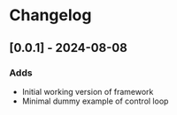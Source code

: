 # Changelog

## [0.0.1] - 2024-08-08

### Adds

- Initial working version of framework
- Minimal dummy example of control loop
